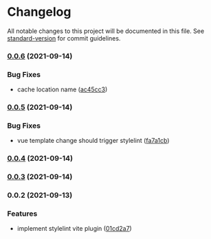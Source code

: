 # Changelog

All notable changes to this project will be documented in this file. See [standard-version](https://github.com/conventional-changelog/standard-version) for commit guidelines.

### [0.0.6](https://github.com/FRSOURCE/vite-plugin-stylelint/compare/v0.0.5...v0.0.6) (2021-09-14)


### Bug Fixes

* cache location name ([ac45cc3](https://github.com/FRSOURCE/vite-plugin-stylelint/commit/ac45cc38da91c476cf40f064b7d8dc1a7b9b30ff))

### [0.0.5](https://github.com/FRSOURCE/vite-plugin-stylelint/compare/v0.0.4...v0.0.5) (2021-09-14)


### Bug Fixes

* vue template change should trigger stylelint ([fa7a1cb](https://github.com/FRSOURCE/vite-plugin-stylelint/commit/fa7a1cb21d6c270f4a2065671f5e9a3641acca87))

### [0.0.4](https://github.com/FRSOURCE/vite-plugin-stylelint/compare/v0.0.3...v0.0.4) (2021-09-14)

### [0.0.3](https://github.com/FRSOURCE/vite-plugin-stylelint/compare/v0.0.2...v0.0.3) (2021-09-14)

### 0.0.2 (2021-09-13)


### Features

* implement stylelint vite plugin ([01cd2a7](https://github.com/FRSOURCE/vite-plugin-stylelint/commit/01cd2a7ab6deccbce0983083f43855b798ff8859))
